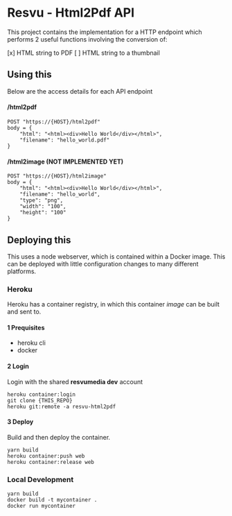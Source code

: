 # Resvu - Html2Pdf API
This project contains the implementation for a HTTP endpoint which performs 2 useful functions involving the conversion of:

[x] HTML string to PDF 
[ ]  HTML string to a thumbnail

## Using this
Below are the access details for each API endpoint

#### /html2pdf

```
POST "https://{HOST}/html2pdf"
body = {
	"html": "<html><div>Hello World</div></html>",
	"filename": "hello_world.pdf"
}
```

#### /html2image (NOT IMPLEMENTED YET)

```
POST "https://{HOST}/html2image"
body = {
	"html": "<html><div>Hello World</div></html>",
	"filename": "hello_world",
	"type": "png",
	"width": "100",
	"height": "100"
}
```

## Deploying this
This uses a node webserver, which is contained within a Docker image. This can be deployed with little configuration changes to many different platforms. 

### Heroku
Heroku has a container registry, in which this container *image* can be built and sent to.

#### 1 Prequisites
- heroku cli
- docker

#### 2 Login
Login with the shared **resvumedia dev** account

    heroku container:login
    git clone {THIS_REPO}
    heroku git:remote -a resvu-html2pdf
    
#### 3 Deploy
Build and then deploy the container.

    yarn build
    heroku container:push web
    heroku container:release web

### Local Development

    yarn build
    docker build -t mycontainer .
    docker run mycontainer